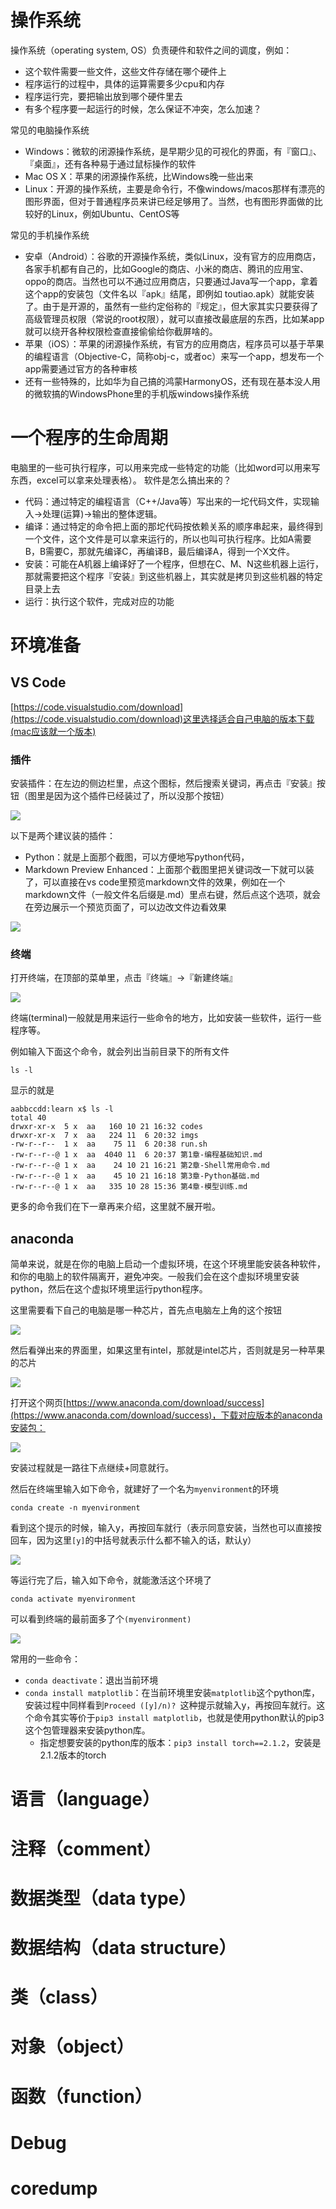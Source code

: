 
# 操作系统

操作系统（operating system, OS）负责硬件和软件之间的调度，例如：
- 这个软件需要一些文件，这些文件存储在哪个硬件上
- 程序运行的过程中，具体的运算需要多少cpu和内存
- 程序运行完，要把输出放到哪个硬件里去
- 有多个程序要一起运行的时候，怎么保证不冲突，怎么加速？

常见的电脑操作系统
- Windows：微软的闭源操作系统，是早期少见的可视化的界面，有『窗口』、『桌面』，还有各种易于通过鼠标操作的软件
- Mac OS X：苹果的闭源操作系统，比Windows晚一些出来
- Linux：开源的操作系统，主要是命令行，不像windows/macos那样有漂亮的图形界面，但对于普通程序员来讲已经足够用了。当然，也有图形界面做的比较好的Linux，例如Ubuntu、CentOS等

常见的手机操作系统
- 安卓（Android）：谷歌的开源操作系统，类似Linux，没有官方的应用商店，各家手机都有自己的，比如Google的商店、小米的商店、腾讯的应用宝、oppo的商店。当然也可以不通过应用商店，只要通过Java写一个app，拿着这个app的安装包（文件名以『apk』结尾，即例如 toutiao.apk）就能安装了。由于是开源的，虽然有一些约定俗称的『规定』，但大家其实只要获得了高级管理员权限（常说的root权限），就可以直接改最底层的东西，比如某app就可以绕开各种权限检查直接偷偷给你截屏啥的。
- 苹果（iOS）：苹果的闭源操作系统，有官方的应用商店，程序员可以基于苹果的编程语言（Objective-C，简称obj-c，或者oc）来写一个app，想发布一个app需要通过官方的各种审核
- 还有一些特殊的，比如华为自己搞的鸿蒙HarmonyOS，还有现在基本没人用的微软搞的WindowsPhone里的手机版windows操作系统

# 一个程序的生命周期
电脑里的一些可执行程序，可以用来完成一些特定的功能（比如word可以用来写东西，excel可以拿来处理表格）。
软件是怎么搞出来的？
- 代码：通过特定的编程语言（C++/Java等）写出来的一坨代码文件，实现输入->处理(运算)->输出的整体逻辑。
- 编译：通过特定的命令把上面的那坨代码按依赖关系的顺序串起来，最终得到一个文件，这个文件是可以拿来运行的，所以也叫可执行程序。比如A需要B，B需要C，那就先编译C，再编译B，最后编译A，得到一个X文件。
- 安装：可能在A机器上编译好了一个程序，但想在C、M、N这些机器上运行，那就需要把这个程序『安装』到这些机器上，其实就是拷贝到这些机器的特定目录上去
- 运行：执行这个软件，完成对应的功能

# 环境准备

## VS Code

[https://code.visualstudio.com/download](https://code.visualstudio.com/download)这里选择适合自己电脑的版本下载(mac应该就一个版本)

### 插件

安装插件：在左边的侧边栏里，点这个图标，然后搜索关键词，再点击『安装』按钮（图里是因为这个插件已经装过了，所以没那个按钮）

![](./imgs/python-plugin.jpeg)

以下是两个建议装的插件：

+ Python：就是上面那个截图，可以方便地写python代码，
+ Markdown Preview Enhanced：上面那个截图里把关键词改一下就可以装了，可以直接在vs code里预览markdown文件的效果，例如在一个markdown文件（一般文件名后缀是.md）里点右键，然后点这个选项，就会在旁边展示一个预览页面了，可以边改文件边看效果

![](./imgs/mpe-plugin.jpeg)

### 终端

打开终端，在顶部的菜单里，点击『终端』->『新建终端』

![](./imgs/terminal.jpeg)

终端(terminal)一般就是用来运行一些命令的地方，比如安装一些软件，运行一些程序等。

例如输入下面这个命令，就会列出当前目录下的所有文件

```shell
ls -l
```

显示的就是

```
aabbccdd:learn x$ ls -l
total 40
drwxr-xr-x  5 x  aa   160 10 21 16:32 codes
drwxr-xr-x  7 x  aa   224 11  6 20:32 imgs
-rw-r--r--  1 x  aa    75 11  6 20:38 run.sh
-rw-r--r--@ 1 x  aa  4040 11  6 20:37 第1章-编程基础知识.md
-rw-r--r--@ 1 x  aa    24 10 21 16:21 第2章-Shell常用命令.md
-rw-r--r--@ 1 x  aa    45 10 21 16:18 第3章-Python基础.md
-rw-r--r--@ 1 x  aa   335 10 28 15:36 第4章-模型训练.md
```

更多的命令我们在下一章再来介绍，这里就不展开啦。

## anaconda

简单来说，就是在你的电脑上启动一个虚拟环境，在这个环境里能安装各种软件，和你的电脑上的软件隔离开，避免冲突。一般我们会在这个虚拟环境里安装python，然后在这个虚拟环境里运行python程序。

这里需要看下自己的电脑是哪一种芯片，首先点电脑左上角的这个按钮

![](./imgs/mac-version-enter.png)

然后看弹出来的界面里，如果这里有intel，那就是intel芯片，否则就是另一种苹果的芯片

![](./imgs/mac-version.png)

打开这个网页[https://www.anaconda.com/download/success](https://www.anaconda.com/download/success)，下载对应版本的anaconda安装包：

![](./imgs/anaconda-download.png)

安装过程就是一路往下点继续+同意就行。

然后在终端里输入如下命令，就建好了一个名为```myenvironment```的环境

```shell
conda create -n myenvironment
```

看到这个提示的时候，输入y，再按回车就行（表示同意安装，当然也可以直接按回车，因为这里```[y]```的中括号就表示什么都不输入的话，默认y）

![](./imgs/conda-check.png)

等运行完了后，输入如下命令，就能激活这个环境了

```shell
conda activate myenvironment
```

可以看到终端的最前面多了个```(myenvironment)```

![](./imgs/conda-activate.png)

常用的一些命令：

+ ```conda deactivate```：退出当前环境
+ ```conda install matplotlib```：在当前环境里安装```matplotlib```这个python库，安装过程中同样看到```Proceed ([y]/n)? ```这种提示就输入y，再按回车就行。这个命令其实等价于```pip3 install matplotlib```，也就是使用python默认的pip3这个包管理器来安装python库。
  + 指定想要安装的python库的版本：```pip3 install torch==2.1.2```，安装是2.1.2版本的torch

# 语言（language）

# 注释（comment）

# 数据类型（data type）

# 数据结构（data structure）

# 类（class）

# 对象（object）

# 函数（function）

# Debug

# coredump

